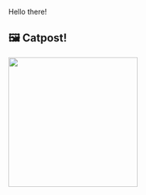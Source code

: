 Hello there!



## 🖼️ Catpost!

<sub>
    <img src="https://cdn2.thecatapi.com/images/KGFFXYl9C.jpg" height="256">
</sub>


